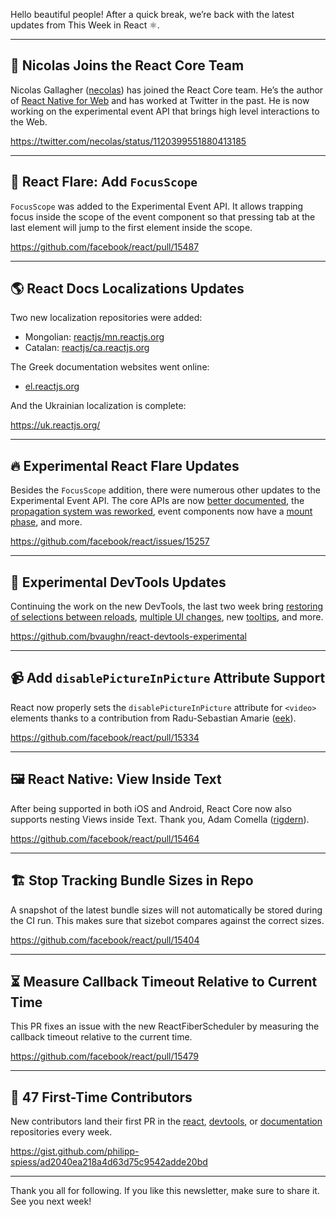 Hello beautiful people! After a quick break, we’re back with the latest updates from This Week in React ⚛️.

---

## 🙌 Nicolas Joins the React Core Team

Nicolas Gallagher ([necolas](https://github.com/necolas)) has joined the React Core team. He’s the author of [React Native for Web](https://github.com/necolas/react-native-web) and has worked at Twitter in the past. He is now working on the experimental event API that brings high level interactions to the Web.

https://twitter.com/necolas/status/1120399551880413185

---

## 🥅 React Flare: Add `FocusScope`

`FocusScope` was added to the Experimental Event API. It allows trapping focus inside the scope of the event component so that pressing tab at the last element will jump to the first element inside the scope.

https://github.com/facebook/react/pull/15487

---

## 🌎 React Docs Localizations Updates

Two new localization repositories were added:

- Mongolian: [reactjs/mn.reactjs.org](https://github.com/reactjs/mn.reactjs.org)
- Catalan: [reactjs/ca.reactjs.org](https://github.com/reactjs/ca.reactjs.org)

The Greek documentation websites went online:

- [el.reactjs.org](https://el.reactjs.org/)

And the Ukrainian localization is complete:

https://uk.reactjs.org/

---

## 🔥 Experimental React Flare Updates

Besides the `FocusScope` addition, there were numerous other updates to the Experimental Event API. The core APIs are now [better documented](https://github.com/facebook/react/pull/15505), the [propagation system was reworked](https://github.com/facebook/react/pull/15462), event components now have a [mount phase](https://github.com/facebook/react/pull/15480), and more.

https://github.com/facebook/react/issues/15257

---

## 🐞 Experimental DevTools Updates

Continuing the work on the new DevTools, the last two week bring [restoring of selections between reloads](https://github.com/bvaughn/react-devtools-experimental/pull/215), [multiple UI changes](https://twitter.com/brian_d_vaughn/status/1119997560066756613), new [tooltips](https://github.com/bvaughn/react-devtools-experimental/pull/205), and more.

https://github.com/bvaughn/react-devtools-experimental

---

## 📹 Add `disablePictureInPicture` Attribute Support

React now properly sets the `disablePictureInPicture` attribute for `<video>` elements thanks to a contribution from Radu-Sebastian Amarie ([eek](https://github.com/eek)).

https://github.com/facebook/react/pull/15334

---

## 🖼 React Native: View Inside Text

After being supported in both iOS and Android, React Core now also supports nesting Views inside Text. Thank you, Adam Comella ([rigdern](https://github.com/rigdern)).

https://github.com/facebook/react/pull/15464

---

## 🏗 Stop Tracking Bundle Sizes in Repo

A snapshot of the latest bundle sizes will not automatically be stored during the CI run. This makes sure that sizebot compares against the correct sizes.

https://github.com/facebook/react/pull/15404

---

## ⏳ Measure Callback Timeout Relative to Current Time

This PR fixes an issue with the new ReactFiberScheduler by measuring the callback timeout relative to the current time.

https://github.com/facebook/react/pull/15479

---

## 👏 47 First-Time Contributors

New contributors land their first PR in the [react](https://github.com/facebook/react), [devtools](https://github.com/facebook/react-devtools), or [documentation](https://github.com/reactjs/reactjs.org) repositories every week.

https://gist.github.com/philipp-spiess/ad2040ea218a4d63d75c9542adde20bd

---

Thank you all for following. If you like this newsletter, make sure to share it. See you next week!
